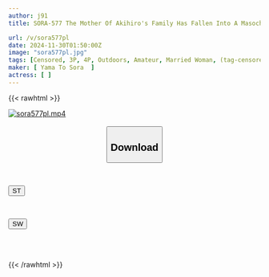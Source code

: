 ```yaml
---
author: j91
title: SORA-577 The Mother Of Akihiro's Family Has Fallen Into A Masochistic Doll. A Sexless Married Woman Who Is Not Recognized As A Woman By Her Husband Is Trained In Public Lewdness And Begs For Another Man's Cock To Be Impregnated! The Whole Story Of How She Betrayed Her Husband And Became A Female... Io, 34 Years Old, Tall, 168cm, 86F Cup

url: /v/sora577pl
date: 2024-11-30T01:50:00Z
image: "sora577pl.jpg"
tags: [Censored, 3P, 4P, Outdoors, Amateur, Married Woman, (tag-censored)	]
maker: [ Yama To Sora  ]
actress: [ ]
---
```



{{< rawhtml >}}

<div class="video" data-videoid="gvxjjx6L2AH4Jo">
    <a href="javascript:;">
        <img src="/v/sora577pl/sora577pl.jpg" width="WIDTH" height="HEIGHT" alt="sora577pl.mp4" loading="lazy">
    </a>
</div>

<script type="text/javascript" src="https://j91.asia/asset/on-demand-st.js"></script>

<br>
  <link rel="stylesheet" href="https://j91.asia/asset/bs5.css">
  
  <center>
  <button class="btn btn-primary" type="button" data-bs-toggle="collapse" data-bs-target=".multi-collapse" aria-expanded="false" aria-controls="multiCollapseExample1 multiCollapseExample2"><h2>Download</h2></button></center>
</p>
<div class="row">
  <div class="col">
    <div class="collapse multi-collapse" id="multiCollapseExample1">
      <div class="card card-body">
	      	      <br>
<div class="buttons">  
<p><a href="/v/sora577pl/st.html" target="_blank"><button class="btn-hover color-3"><i class="fa fa-download"></i> ST</button></a></p></div>
    </div>
  </div>
</div>
  <div class="col">
    <div class="collapse multi-collapse" id="multiCollapseExample2">
      <div class="card card-body">
	      <br>
<div class="buttons">
<p><a href="/v/sora577pl/sw.html" target="_blank"><button class="btn-hover color-2"><i class="fa fa-download"></i> SW</button></a></p></div>
<br><br>
      </div>
    </div>
  </div>
</div>

{{< /rawhtml >}}